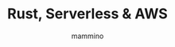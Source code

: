 ---
    title: 'Rust, Serverless & AWS'
    pubDate: 2023-08-22
    description: "Join Luciano Mammino in a captivating talk, where he explores the dynamic synergy between Rust, serverless computing, and AWS Lambda. With expertise in both Rust and cloud technologies, Luciano navigates through the fundamentals of serverless, Lambda's execution, and the perks of Rust's efficiency. Through practical examples, he showcases how Rust can be used to create powerful AWS Lambda functions. Whether you're new to Rust, serverless, or both, this talk offers valuable insights into optimizing your serverless applications with Rust's capabilities."
    author: mammino
    image:
        src: ''
        alt: ''
    video_url: 'https://youtu.be/He4inXmMZZI?si=RyTxH8IE7ePYyIPT'
    tags: ['rust','2022','lambda','aws','serverless']
    event_location: 'In Person'
    slides_url: 'https://slides.com/lucianomammino/rust-serverless-aws-rust-dublin-meetup'
---